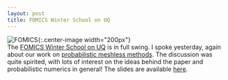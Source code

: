 ```yaml
---
layout: post
title: FOMICS Winter School on UQ
---
```


![FOMICS]({{site.baseurl}}/images/fomicslogo.jpg ){:.center-image width="200px"}  
The [FOMICS Winter School on UQ](https://www.ics.usi.ch/index.php/news/237-fomics-winter-school-at-usi-december-15-19-2016) is in full swing. I spoke yesterday, again about our work on [probabilistic meshless methods](https://arxiv.org/abs/1605.07811). The discussion was quite spirited, with lots of interest on the ideas behind the paper and probabilistic numerics in general! The slides are available [here]({{site.baseurl}}/resources/fomics.pdf).